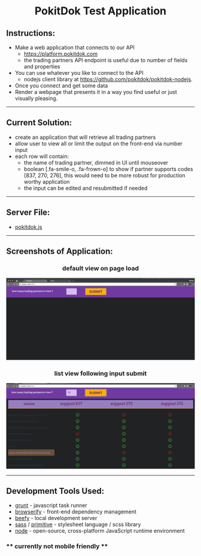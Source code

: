 # <center>PokitDok Test Application</center>

## Instructions:
- Make a web application that connects to our API
  - https://platform.pokitdok.com
  - the trading partners API endpoint is useful due to number of fields and properties
- You can use whatever you like to connect to the API
  - nodejs client library at https://github.com/pokitdok/pokitdok-nodejs.
- Once you connect and get some data
- Render a webpage that presents it in a way you find useful or just visually pleasing.

---

## Current Solution:
- create an application that will retrieve all trading partners
- allow user to view all or limit the output on the front-end via number input
- each row will contain:
  - the name of trading partner, dimmed in UI until mouseover
  - boolean [.fa-smile-o, .fa-frown-o] to show if partner supports codes [837, 270, 276], this would need to be more robust for production worthy application
  - the input can be edited and resubmitted if needed

---

## Server File:
- [pokitdok.js](https://github.com/mmcgraw73/project_x/blob/pokitdok/pokitdok.js)

---

## Screenshots of Application:
### <center>default view on page load</center>
![alt tag](img/pokitdok-default-view.png)
### <center>list view following input submit</center>
![alt tag](img/pokitdok-50.png)

---

## Development Tools Used:
+ [grunt](http://gruntjs.com/) - javascript task runner
+ [browserify](http://browserify.org/) - front-end dependency management
+ [beefy](http://didact.us/beefy/) - local development server
+ [sass](http://sass-lang.com/) / [primitive](https://taniarascia.github.io/primitive/) - stylesheet language / scss library
+ [node](https://nodejs.org/en/) - open-source, cross-platform JavaScript runtime environment

### ** currently not mobile friendly **  
